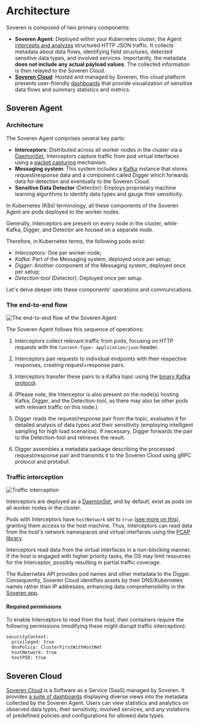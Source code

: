 # Architecture

Soveren is composed of two primary components:

* **Soveren Agent**: Deployed within your Kubernetes cluster, the Agent [intercepts and analyzes](../../getting-started/quick-start/) structured HTTP JSON traffic. It collects metadata about data flows, identifying field structures, detected sensitive data types, and involved services. Importantly, the metadata **does not include any actual payload values**. The collected information is then relayed to the Soveren Cloud.
* [**Soveren Cloud**](https://app.soveren.io/): Hosted and managed by Soveren, this cloud platform presents user-friendly [dashboards](../../user-guide/overview/) that provide visualization of sensitive data flows and summary statistics and metrics.

## Soveren Agent

### Architecture

The Soveren Agent comprises several key parts:

* **Interceptors**: Distributed across all worker nodes in the cluster via a [DaemonSet](https://kubernetes.io/docs/concepts/workloads/controllers/daemonset/), Interceptors capture traffic from pod virtual interfaces using a [packet capturing](https://www.tcpdump.org/) mechanism.
* **Messaging system**: This system includes a [Kafka](https://kafka.apache.org/) instance that stores request/response data and a component called Digger which forwards data for detection and eventually to the Soveren Cloud.
* **Sensitive Data Detector** (Detector): Employs proprietary machine learning algorithms to identify data types and gauge their sensitivity.

In Kubernetes (K8s) terminology, all these components of the Soveren Agent are pods deployed to the worker nodes.

Generally, Interceptors are present on every node in the cluster, while Kafka, Digger, and Detector are housed on a separate node.

Therefore, in Kubernetes terms, the following pods exist:

* _Interceptors_: One per worker node;
* _Kafka_: Part of the Messaging system, deployed once per setup;
* _Digger_: Another component of the Messaging system, deployed once per setup;
* _Detection-tool_ (Detector): Deployed once per setup.

Let's delve deeper into these components' operations and communications.

### The end-to-end flow

![The end-to-end flow of the Soveren Agent](../../img/architecture/agent-flow.png "The end-to-end flow of the Soveren Agent")

The Soveren Agent follows this sequence of operations:

1. Interceptors collect relevant traffic from pods, focusing on HTTP requests with the `Content-Type: application/json` header.

2. Interceptors pair requests to individual endpoints with their respective responses, creating request+response pairs.

3. Interceptors transfer these pairs to a Kafka topic using the [binary Kafka protocol](https://kafka.apache.org/protocol.html).

4. (Please note, the Interceptor is also present on the node(s) hosting Kafka, Digger, and the Detection-tool, as there may also be other pods with relevant traffic on this node.)

5. Digger reads the request/response pair from the topic, evaluates it for detailed analysis of data types and their sensitivity (employing intelligent sampling for high load scenarios). If necessary, Digger forwards the pair to the Detection-tool and retrieves the result.

6. Digger assembles a metadata package describing the processed request/response pair and transmits it to the Soveren Cloud using gRPC protocol and protobuf.

### Traffic interception

![Traffic interception](../../img/architecture/interception.png "Traffic interception")

Interceptors are deployed as a [DaemonSet](https://kubernetes.io/docs/concepts/workloads/controllers/daemonset/), and by default, exist as pods on all worker nodes in the cluster.

Pods with Interceptors have `hostNetwork` set to `true` ([see more on this](#required-permissions)), granting them access to the host machine. Thus, Interceptors can read data from the host's network namespaces and virtual interfaces using the [PCAP library](https://www.tcpdump.org/).

Interceptors read data from the virtual interfaces in a non-blocking manner. If the host is engaged with higher priority tasks, the OS may limit resources for the Interceptor, possibly resulting in partial traffic coverage.

The Kubernetes API provides pod names and other metadata to the Digger. Consequently, Soveren Cloud identifies assets by their DNS/Kubernetes names rather than IP addresses, enhancing data comprehensibility in the [Soveren app](https://app.soveren.io/).

#### Required permissions

To enable Interceptors to read from the host, their containers require the following permissions (modifying these might disrupt traffic interception):

```shell
securityContext:
  privileged: true
  dnsPolicy: ClusterFirstWithHostNet
  hostNetwork: true
  hostPID: true
```

## Soveren Cloud

[Soveren Cloud](https://app.soveren.io/) is a Software as a Service (SaaS) managed by Soveren. It provides [a suite of dashboards](../../user-guide/overview/) displaying diverse views into the metadata collected by the Soveren Agent. Users can view statistics and analytics on observed data types, their sensitivity, involved services, and any violations of predefined policies and configurations for allowed data types.
